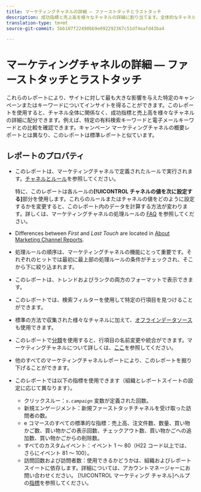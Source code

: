 ```yaml
---
title: マーケティングチャネルの詳細 — ファーストタッチとラストタッチ
description: 成功指標と売上高を様々なチャネルの詳細に割り当てます。全体的なチャネルは関係ありません。
translation-type: tm+mt
source-git-commit: 5bb107f22490bb9e092292367c51df4eafd43ba4

---
```



# マーケティングチャネルの詳細 — ファーストタッチとラストタッチ

これらのレポートにより、サイトに対して最も大きな影響を与えた特定のキャンペーンまたはキーワードについてインサイトを得ることができます。このレポートを使用すると、チャネル全体に関係なく、成功指標と売上高を様々なチャネルの詳細に配分できます。例えば、特定の有料検索キーワードと電子メールキーワードとの比較を確認できます。キャンペーン マーケティングチャネルの概要レポートとは異なり、このレポートは標準レポートと似ています。

## レポートのプロパティ

* このレポートは、マーケティングチャネルで定義されたルールで実行されます。[チャネルとルール](/help/components/c-marketing-channels/c-channels.md)を参照してください。

   特に、このレポートは各ルールの&#x200B;**[!UICONTROL チャネルの値を次に設定する]**&#x200B;部分を使用します。これらのルールまたはチャネルの値をどのように設定するかを変更すると、このレポート内のデータを計算する方法が変わります。詳しくは、マーケティングチャネルの処理ルールの [FAQ](/help/components/c-marketing-channels/c-faq.md) を参照してください。

* Differences between *First* and *Last Touch* are located in [About Marketing Channel Reports](/help/components/c-marketing-channels/analyze-mc.md).

* 処理ルールの順序は、マーケティングチャネルの機能にとって重要です。それぞれのヒットでは最初に最上部の処理ルールの条件がチェックされ、そこから下に絞り込まれます。
* このレポートは、トレンドおよびランクの両方のフォーマットで表示できます。
* このレポートでは、検索フィルターを使用して特定の行項目を見つけることができます。
* 標準の方法で収集された様々なチャネルに加えて、[オフラインデータソース](/help/components/c-marketing-channels/c-getting-started-mchannel.md)も使用できます。
* このレポートで[分類](/help/components/c-classifications2/c-classifications.md)を使用すると、行項目の名前変更や統合ができます。マーケティングチャネルについて詳しくは、[ここ](/help/components/c-marketing-channels/classifictions-mchannel.md)を参照してください。

* 他のすべてのマーケティングチャネルレポートにより、このレポートを掘り下げることができます。
* このレポートでは以下の指標を使用できます（組織とレポートスイートの設定に応じて異なります）。
   * クリックスルー：*`s.campaign`* 変数が定義された回数。
   * 新規エンゲージメント：新規ファーストタッチチャネルを受け取った訪問者の数。
   * e コマースのすべての標準的な指標：売上高、注文件数、数量、買い物かご数、買い物かごの表示回数、チェックアウト数、買い物かごへの追加数、買い物かごからの削除数。
   * すべてのカスタムイベント：イベント 1 ～ 80（H22 コード以上では、さらにイベント 81 ～ 100）。
   * 訪問回数および訪問者数：使用できるかどうかは、組織およびレポートスイートに依存します。詳細については、アカウントマネージャーにお問い合わせください。
   [!UICONTROL マーケティング チャネル]ヘルプの[指標](https://marketing.adobe.com/resources/help/ja_JP/mchannel/c_overview_metrics.html)を参照してください。
